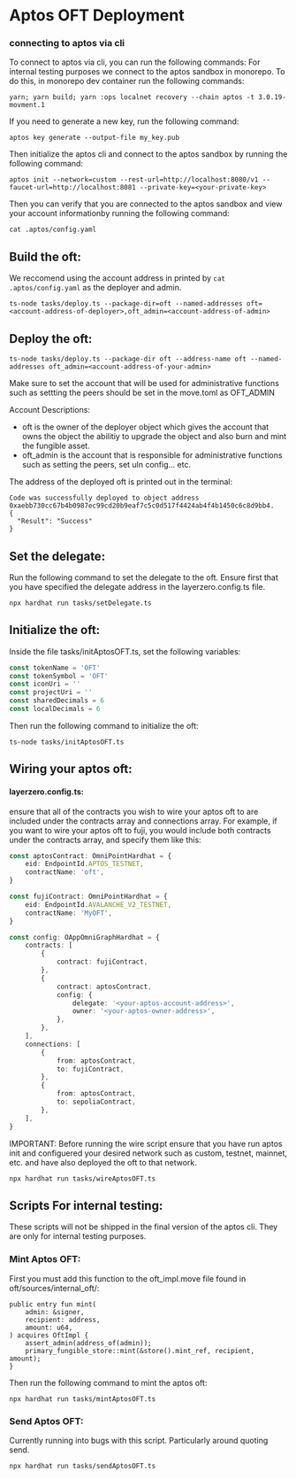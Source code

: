 # Aptos OFT Deployment
### connecting to aptos via cli
To connect to aptos via cli, you can run the following commands:
For internal testing purposes we connect to the aptos sandbox in monorepo. To do this, in monorepo dev container run the following commands:
```
yarn; yarn build; yarn :ops localnet recovery --chain aptos -t 3.0.19-movment.1 
```
If you need to generate a new key, run the following command:
```
aptos key generate --output-file my_key.pub
```
Then initialize the aptos cli and connect to the aptos sandbox by running the following command:
```
aptos init --network=custom --rest-url=http://localhost:8080/v1 --faucet-url=http://localhost:8081 --private-key=<your-private-key>
```
Then you can verify that you are connected to the aptos sandbox and view your account informationby running the following command:
```
cat .aptos/config.yaml 
```
## Build the oft:
We reccomend using the account address in printed by `cat .aptos/config.yaml` as the deployer and admin.
```
ts-node tasks/deploy.ts --package-dir=oft --named-addresses oft=<account-address-of-deployer>,oft_admin=<account-address-of-admin>
```
## Deploy the oft:
```
ts-node tasks/deploy.ts --package-dir oft --address-name oft --named-addresses oft_admin=<account-address-of-your-admin>
```

Make sure to set the account that will be used for administrative functions such as settting the peers should be set in the move.toml as OFT_ADMIN

Account Descriptions:
- oft is the owner of the deployer object which gives the account that owns the object the abilitiy to upgrade the object and also burn and mint the fungible asset.
- oft_admin is the account that is responsible for administrative functions such as setting the peers, set uln config... etc.

The address of the deployed oft is printed out in the terminal:
```
Code was successfully deployed to object address 0xaebb730cc67b4b0987ec99cd20b9eaf7c5c0d517f4424ab4f4b1450c6c8d9bb4.
{
  "Result": "Success"
}
```
## Set the delegate:
Run the following command to set the delegate to the oft. Ensure first that you have specified the delegate address in the layerzero.config.ts file.
```
npx hardhat run tasks/setDelegate.ts
```
## Initialize the oft:
Inside the file tasks/initAptosOFT.ts, set the following variables:
```typescript
const tokenName = 'OFT'
const tokenSymbol = 'OFT'
const iconUri = ''
const projectUri = ''
const sharedDecimals = 6
const localDecimals = 6
```
Then run the following command to initialize the oft:
```
ts-node tasks/initAptosOFT.ts
```
## Wiring your aptos oft:

#### layerzero.config.ts:
ensure that all of the contracts you wish to wire your aptos oft to are included under the contracts array and connections array. For example, if you want to wire your aptos oft to fuji, you would include both contracts under the contracts array, and specify them like this:
```typescript
const aptosContract: OmniPointHardhat = {
    eid: EndpointId.APTOS_TESTNET,
    contractName: 'oft',
}

const fujiContract: OmniPointHardhat = {
    eid: EndpointId.AVALANCHE_V2_TESTNET,
    contractName: 'MyOFT',
}

const config: OAppOmniGraphHardhat = {
    contracts: [
        {
            contract: fujiContract,
        },
        {
            contract: aptosContract,
            config: {
                delegate: '<your-aptos-account-address>',
                owner: '<your-aptos-owner-address>',
            },
        },
    ],
    connections: [
        {
            from: aptosContract,
            to: fujiContract,
        },
        {
            from: aptosContract,
            to: sepoliaContract,
        },
    ],
}
```

IMPORTANT: Before running the wire script ensure that you have run aptos init and configuered your desired network such as custom, testnet, mainnet, etc. and have also deployed the oft to that network.
```
npx hardhat run tasks/wireAptosOFT.ts
```

## Scripts For internal testing:
These scripts will not be shipped in the final version of the aptos cli. They are only for internal testing purposes.
### Mint Aptos OFT:
First you must add this function to the oft_impl.move file found in oft/sources/internal_oft/:
```
public entry fun mint(
    admin: &signer,
    recipient: address,
    amount: u64,
) acquires OftImpl {
    assert_admin(address_of(admin));
    primary_fungible_store::mint(&store().mint_ref, recipient, amount);
}
```
Then run the following command to mint the aptos oft:
```
npx hardhat run tasks/mintAptosOFT.ts
```
### Send Aptos OFT:
Currently running into bugs with this script. Particularly around quoting send.
```
npx hardhat run tasks/sendAptosOFT.ts
```